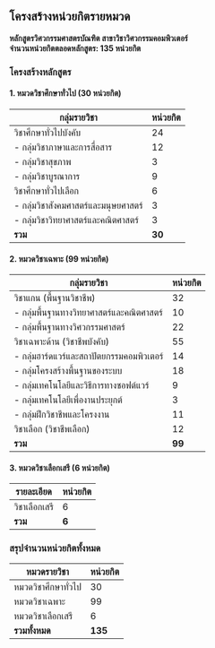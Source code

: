 ## โครงสร้างหน่วยกิตรายหมวด  
**หลักสูตรวิศวกรรมศาสตรบัณฑิต สาขาวิชาวิศวกรรมคอมพิวเตอร์**  
**จำนวนหน่วยกิตตลอดหลักสูตร: 135 หน่วยกิต**

### โครงสร้างหลักสูตร

#### 1. หมวดวิชาศึกษาทั่วไป (30 หน่วยกิต)

| กลุ่มรายวิชา                          | หน่วยกิต |
|----------------------------------------|----------|
| วิชาศึกษาทั่วไปบังคับ                | 24       |
| - กลุ่มวิชาภาษาและการสื่อสาร         | 12       |
| - กลุ่มวิชาสุขภาพ                     | 3        |
| - กลุ่มวิชาบูรณาการ                   | 9        |
| วิชาศึกษาทั่วไปเลือก                 | 6        |
| - กลุ่มวิชาสังคมศาสตร์และมนุษยศาสตร์ | 3        |
| - กลุ่มวิชาวิทยาศาสตร์และคณิตศาสตร์ | 3        |
| **รวม**                                | **30**   |

#### 2. หมวดวิชาเฉพาะ (99 หน่วยกิต)

| กลุ่มรายวิชา                                      | หน่วยกิต |
|----------------------------------------------------|----------|
| วิชาแกน (พื้นฐานวิชาชีพ)                          | 32       |
| - กลุ่มพื้นฐานทางวิทยาศาสตร์และคณิตศาสตร์        | 10       |
| - กลุ่มพื้นฐานทางวิศวกรรมศาสตร์                  | 22       |
| วิชาเฉพาะด้าน (วิชาชีพบังคับ)                    | 55       |
| - กลุ่มฮาร์ดแวร์และสถาปัตยกรรมคอมพิวเตอร์        | 14       |
| - กลุ่มโครงสร้างพื้นฐานของระบบ                   | 18       |
| - กลุ่มเทคโนโลยีและวิธีการทางซอฟต์แวร์           | 9        |
| - กลุ่มเทคโนโลยีเพื่องานประยุกต์                 | 3        |
| - กลุ่มฝึกวิชาชีพและโครงงาน                      | 11       |
| วิชาเลือก (วิชาชีพเลือก)                          | 12       |
| **รวม**                                            | **99**   |

#### 3. หมวดวิชาเลือกเสรี (6 หน่วยกิต)

| รายละเอียด                        | หน่วยกิต |
|----------------------------------|----------|
| วิชาเลือกเสรี                    | 6        |
| **รวม**                          | **6**    |

### สรุปจำนวนหน่วยกิตทั้งหมด

| หมวดรายวิชา         | หน่วยกิต |
|----------------------|----------|
| หมวดวิชาศึกษาทั่วไป | 30       |
| หมวดวิชาเฉพาะ       | 99       |
| หมวดวิชาเลือกเสรี    | 6        |
| **รวมทั้งหมด**        | **135**  |
